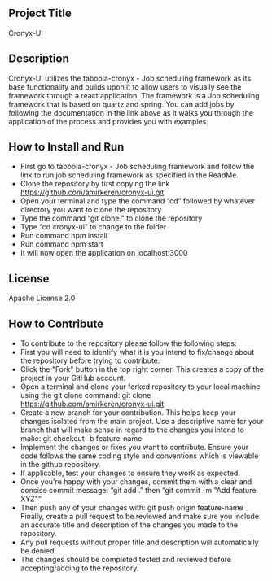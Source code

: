 ## Project Title
Cronyx-UI
## Description
Cronyx-UI utilizes the taboola-cronyx - Job scheduling framework as its base functionality and builds upon it to allow users to visually see the framework through a react application. 
	The framework is a Job scheduling framework that is based on quartz and spring. You can add jobs by following the documentation in the link above as it walks you through the application of the process and provides you with examples.

## How to Install and Run
* First go to taboola-cronyx - Job scheduling framework and follow the link to run job scheduling framework as specified in the ReadMe. 
* Clone the repository by first copying the link https://github.com/amirkeren/cronyx-ui.git.
* Open your terminal and type the command “cd” followed by whatever directory you want to clone the repository
* Type the command “git clone <url>” to clone the repository
* Type “cd cronyx-ui” to change to the folder
* Run command npm install
* Run command npm start
* It will now open the application on localhost:3000
## License
Apache License 2.0
## How to Contribute
* To contribute to the repository please follow the following steps:
* First you will need to identify what it is you intend to fix/change about the repository before trying to contribute.
* Click the "Fork" button in the top right corner. This creates a copy of the project in your GitHub account.
* Open a terminal and clone your forked repository to your local machine using the git clone command: git clone https://github.com/amirkeren/cronyx-ui.git
* Create a new branch for your contribution. This helps keep your changes isolated from the main project. Use a descriptive name for your branch that will make sense in regard to the changes you intend to make: git checkout -b feature-name
* Implement the changes or fixes you want to contribute. Ensure your code follows the same coding style and conventions which is viewable in the github repository. 
* If applicable, test your changes to ensure they work as expected. 
* Once you're happy with your changes, commit them with a clear and concise commit message: “git add .” then  “git commit -m "Add feature XYZ"”
* Then push any of your changes with: git push origin feature-name
Finally, create a pull request to be reviewed and make sure you include an accurate title and description of the changes you made to the repository. 
* Any pull requests without proper title and description will automatically be denied. 
* The changes should be completed tested and reviewed before accepting/adding to the repository.


